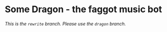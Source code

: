 # Some Dragon - the faggot music bot

###### This is the `rewrite` branch. Please use the `dragon` branch.
